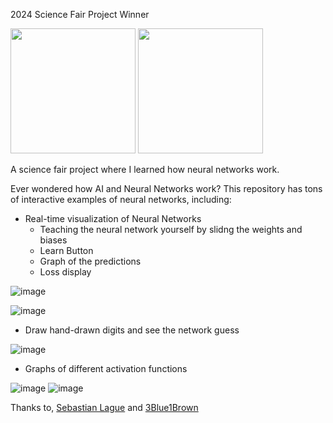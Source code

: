 2024 Science Fair Project Winner

<img src="https://github.com/PythonDominator/NeuralNetwork/assets/102424561/8829e896-ab54-4c4b-9167-a7863acb04c4" height="200">
<img src="https://github.com/PythonDominator/NeuralNetwork/assets/102424561/11f817f6-edc8-4477-b97f-b2213cb3d64b" height="200">

A science fair project where I learned how neural networks work.

Ever wondered how AI and Neural Networks work? This repository has tons of interactive examples of neural networks, including:
- Real-time visualization of Neural Networks
  - Teaching the neural network yourself by slidng the weights and biases
  - Learn Button
  - Graph of the predictions
  - Loss display

![image](https://github.com/PythonDomiator/Neural-Network/assets/102424561/5a6862d4-efbe-4b97-a470-67fa19d07c1b)

![image](https://github.com/PythonDominator/Neural-Network/assets/102424561/5895d3b1-c883-4600-8d80-cd793e6baba4)

- Draw hand-drawn digits and see the network guess

![image](https://github.com/PythonDominator/Neural-Network/assets/102424561/7883a6ab-0b8f-4b53-b52d-0a00e0d37705)

- Graphs of different activation functions

![image](https://github.com/PythonDominator/Neural-Network/assets/102424561/a8f6c83c-aa5d-499a-9d2f-7a0bfa7107c7)
![image](https://github.com/PythonDominator/Neural-Network/assets/102424561/46d4c6fe-a63e-4ef3-bb4f-4957d0444510)

Thanks to, 
[Sebastian Lague](https://www.youtube.com/watch?v=aircAruvnKk&list=PLZHQObOWTQDNU6R1_67000Dx_ZCJB-3pi) and [3Blue1Brown](https://www.youtube.com/@3blue1brown)


